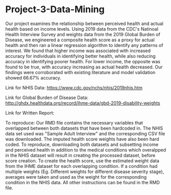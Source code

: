 # Project-3-Data-Mining
Our project examines the relationship between perceived health and actual health based on income levels. Using 2019 data from the CDC's Natinoal Health Interview Survey and weights data from the 2019 Global Burden of Disease, we engineered a composite health score as a proxy for actual health and then ran a linear regression algorithm to identify any patterns of interest. We found that higher income was associated with increased accuracy for individuals in identifying better health, while also reducing accuracy in identifying poorer health. For lower income, the opposite was found to be true, with accuracy increasing as actual health decreased. Our findings were corroborated with existing literature and model validation showed 66.67% accuracy.

Link for NHIS Data: https://www.cdc.gov/nchs/nhis/2019nhis.htm

Link for Global Burden of Disease Data: http://ghdx.healthdata.org/record/ihme-data/gbd-2019-disability-weights

Link for Written Report:

To reproduce:
Our RMD file contains the necessary variables that overlapped between both datasets that have been hardcoded in. The NHIS data set used was "Sample Adult Interview" and the corresponding CSV file was downloaded. The imputed health score weights have also been hard coded. To reproduce, downloading both datasets and subsetting income and perceived health in addition to the medical conditions which overalpped in the NHIS dataset will result in creating the processed dataset, before score creation. To create the health score, use the estimated weight data from the IHME dataset for each overlapping condition. If a condition had multiple weights (Eg. Different weights for different disease severity stage), averages were taken and used as the weight for the corresponding condition in the NHIS data. All other instructions can be found in the RMD file.
